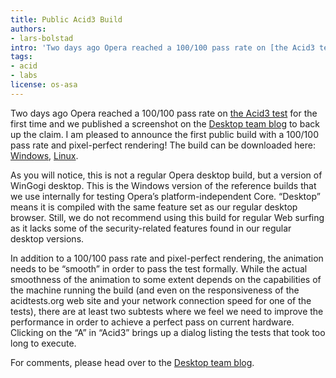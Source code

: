 ```yaml
---
title: Public Acid3 Build
authors:
- lars-bolstad
intro: 'Two days ago Opera reached a 100/100 pass rate on [the Acid3 test](http://acid3.acidtests.org/) for the first time and we published a screenshot on the Desktop team blog to back up the claim. I am pleased to announce the first public build with a 100/100 pass rate and pixel-perfect rendering!'
tags:
- acid
- labs
license: os-asa
---
```


Two days ago Opera reached a 100/100 pass rate on [the Acid3 test][1] for the first time and we published a screenshot on the [Desktop team blog][2] to back up the claim. I am pleased to announce the first public build with a 100/100 pass rate and pixel-perfect rendering! The build can be downloaded here: [Windows][3], [Linux][4].

[1]: http://acid3.acidtests.org/
[2]: http://my.opera.com/desktopteam/blog/2008/03/26/opera-and-the-acid3-test
[3]: http://snapshot.opera.com/windows/opera_wingogi_acid3.zip
[4]: http://snapshot.opera.com/unix/opera_lingogi_acid3.tar.gz

As you will notice, this is not a regular Opera desktop build, but a version of WinGogi desktop. This is the Windows version of the reference builds that we use internally for testing Opera’s platform-independent Core. “Desktop” means it is compiled with the same feature set as our regular desktop browser. Still, we do not recommend using this build for regular Web surfing as it lacks some of the security-related features found in our regular desktop versions.

In addition to a 100/100 pass rate and pixel-perfect rendering, the animation needs to be “smooth” in order to pass the test formally. While the actual smoothness of the animation to some extent depends on the capabilities of the machine running the build (and even on the responsiveness of the acidtests.org web site and your network connection speed for one of the tests), there are at least two subtests where we feel we need to improve the performance in order to achieve a perfect pass on current hardware. Clicking on the “A” in “Acid3” brings up a dialog listing the tests that took too long to execute.

For comments, please head over to the [Desktop team blog][5].

[5]: http://my.opera.com/desktopteam/blog/2008/03/28/public-acid3-build
